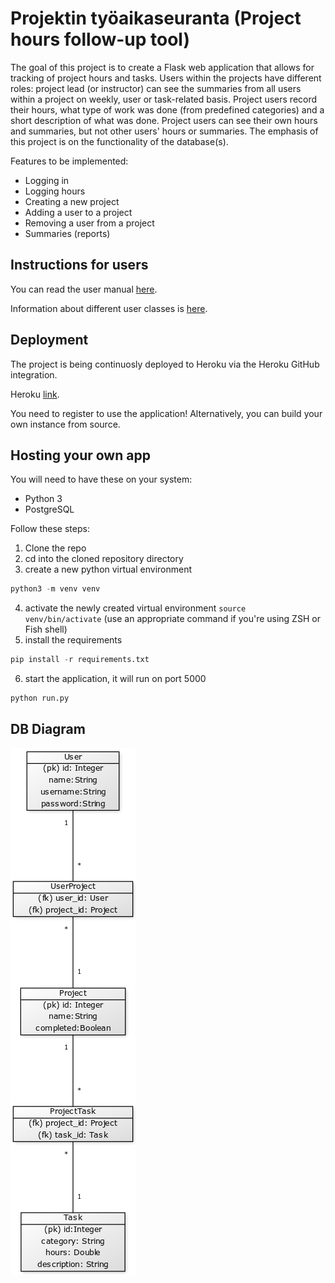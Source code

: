 # Projektin työaikaseuranta (Project hours follow-up tool)

The goal of this project is to create a Flask web application that allows for tracking of project hours and tasks. Users within the projects have different roles: project lead (or instructor) can see the summaries from all users within a project on weekly, user or task-related basis. Project users record their hours, what type of work was done (from predefined categories) and a short description of what was done. Project users can see their own hours and summaries, but not other users' hours or summaries. 
The emphasis of this project is on the functionality of the database(s). 

Features to be implemented:

* Logging in
* Logging hours
* Creating a new project
* Adding a user to a project
* Removing a user from a project
* Summaries (reports)

## Instructions for users
You can read the user manual [here](https://github.com/yusifsalam/tyoaikaseuranta/blob/master/documentation/manual.md).

Information about different user classes is [here](https://github.com/yusifsalam/tyoaikaseuranta/blob/master/documentation/user_descriptions.md).


## Deployment
The project is being continuosly deployed to Heroku via the Heroku GitHub integration. 

Heroku [link](https://shrouded-hamlet-09298.herokuapp.com/). 

You need to register to use the application! Alternatively, you can build your own instance from source. 

## Hosting your own app
You will need to have these on your system:
* Python 3
* PostgreSQL

Follow these steps:
1. Clone the repo
2. cd into the cloned repository directory
3. create a new python virtual environment 
```python
python3 -m venv venv
```
4. activate the newly created virtual environment `source venv/bin/activate` (use an appropriate command if you're using ZSH or Fish shell)
5. install the requirements
```python
pip install -r requirements.txt
```
6. start the application, it will run on port 5000
```python
python run.py
```

## DB Diagram 
![diagram](https://raw.githubusercontent.com/yusifsalam/tyoaikaseuranta/master/documentation/db_diagram.png)
